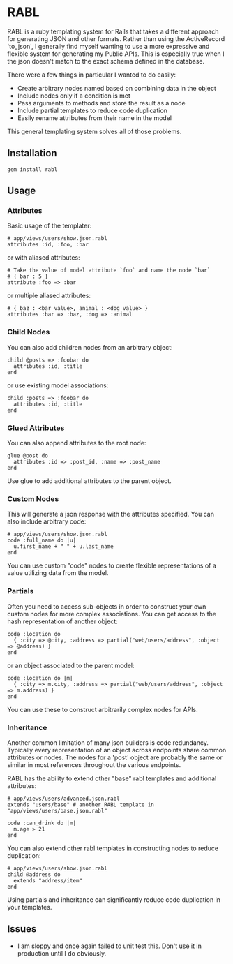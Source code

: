 # RABL #

RABL is a ruby templating system for Rails that takes a different approach for generating JSON and other formats. Rather than using the ActiveRecord 'to_json', I generally find myself wanting to use a more expressive and flexible system for generating my Public APIs. This is especially true when I the json doesn't match to the exact schema defined in the database.

There were a few things in particular I wanted to do easily:

 * Create arbitrary nodes named based on combining data in the object
 * Include nodes only if a condition is met
 * Pass arguments to methods and store the result as a node
 * Include partial templates to reduce code duplication
 * Easily rename attributes from their name in the model

This general templating system solves all of those problems.

## Installation ##

    gem install rabl

## Usage ##

### Attributes ###

Basic usage of the templater:

    # app/views/users/show.json.rabl
    attributes :id, :foo, :bar

or with aliased attributes:

    # Take the value of model attribute `foo` and name the node `bar`
    # { bar : 5 }
    attribute :foo => :bar

or multiple aliased attributes:

    # { baz : <bar value>, animal : <dog value> }
    attributes :bar => :baz, :dog => :animal

### Child Nodes ###

You can also add children nodes from an arbitrary object:

    child @posts => :foobar do
      attributes :id, :title
    end

or use existing model associations:

    child :posts => :foobar do
      attributes :id, :title
    end

### Glued Attributes ###

You can also append attributes to the root node:

    glue @post do
      attributes :id => :post_id, :name => :post_name
    end

Use glue to add additional attributes to the parent object.

### Custom Nodes ###

This will generate a json response with the attributes specified. You can also include arbitrary code:

    # app/views/users/show.json.rabl
    code :full_name do |u|
      u.first_name + " " + u.last_name
    end

You can use custom "code" nodes to create flexible representations of a value utilizing data from the model.

### Partials ###

Often you need to access sub-objects in order to construct your own custom nodes for more complex associations. You can get access to the hash representation of another object:

    code :location do
      { :city => @city, :address => partial("web/users/address", :object => @address) }
    end

or an object associated to the parent model:

    code :location do |m|
      { :city => m.city, :address => partial("web/users/address", :object => m.address) }
    end

You can use these to construct arbitrarily complex nodes for APIs.

### Inheritance ###

Another common limitation of many json builders is code redundancy. Typically every representation of an object across endpoints share common attributes or nodes. The nodes for a 'post' object are probably the same or similar in most references throughout the various endpoints.

RABL has the ability to extend other "base" rabl templates and additional attributes:

    # app/views/users/advanced.json.rabl
    extends "users/base" # another RABL template in "app/views/users/base.json.rabl"

    code :can_drink do |m|
      m.age > 21
    end

You can also extend other rabl templates in constructing nodes to reduce duplication:

    # app/views/users/show.json.rabl
    child @address do
      extends "address/item"
    end

Using partials and inheritance can significantly reduce code duplication in your templates.

## Issues ##

 * I am sloppy and once again failed to unit test this. Don't use it in production until I do obviously.